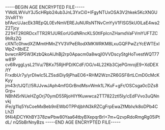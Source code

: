 -----BEGIN AGE ENCRYPTED FILE-----
YWdlLWVuY3J5cHRpb24ub3JnL3YxCi0+IFgyNTUxOSA3V2hkek5KcXNGU3VxRTYr
bFAvcUJacEk3REpQL0EvNmVEREJuNURsNTNvCmYyV1FlSG5kU0lLaE4wa2Z2Tjcy
Z21HT2R0RDcxTTR2R1JUREorUGdNRncKLS0tIFpIcnZHamdVaFVmYUFTZC9hRzZQ
cXNTc0hwdXZlMmtHMnZYV3VPeERodXMKWRKM8LxuGQFPwZzYcEWTExIWpZ+8biEZ
bvwcnRP5W3KzbQkoAIJhBj2rp0Apacm0a8wqjI0VVDscyStgHoTvestWQT77w81P
cv6RvggLysL21Vu/7BKx75RjHPD/KCdF/OG/v4L22Kb3CjePGmrojE9+XdDEX/tY
FrxdbUr7y/yrDIwIc5LZ5sdiDiy9jPhaEO6+RHM2WznZR6GSF8rtLCmD0cMcKKyy
jm43r/tJQT//5RJJvwJAph4mfGGrBndMsvWmk1L7KuF+gFr/OSCsga0cDZs8Grp+
NBhN5rNUeHZgOrj70ymD55RjoHIYfKuwwca2TT7822ztl5Iy/cEdFVvo3uQNnvkj
iFe/g11q5YsCoeMxBeb9nEWb0TPPdjbhN3kRZCgFrpEwaZfMblv/k8oDPb4CLhZl
9f4i4jDCYKhBY378zwPbw80Yaa64tbyBXepqrBrI+7m+QzvpRdoRmgRg05iPtdL/
nQ5bBrNnyBzs
-----END AGE ENCRYPTED FILE-----
